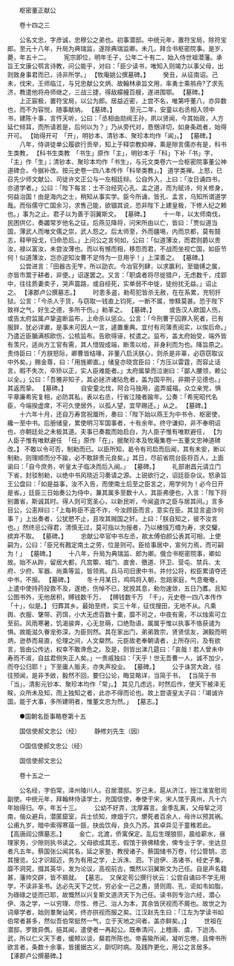 <!-- { "loadSidebar": true } -->
　　枢密董正献公 

　　卷十四之三 

　　公名文忠，字彦诚，忠穆公之弟也。初事潜邸。中统元年，置符宝局，除符宝郎。至元十八年，升局为典瑞监，遂除典瑞监卿。未几，拜佥书枢密院事。是岁，薨，年五十二。 
　　宪宗即位，明年壬子，公年二十有二，始入侍世祖潜藩。承旨王文康公鹗言诗教，问公能乎，对曰：「臣少读书，唯知入则竭力以事父母，出则致身事君而已，诗非所学。」 【牧庵姚公撰墓碑。】 
　　癸丑，从征南诏。己未，伐宋，王师临江，与兄忠献公文炳、故翰林承旨文用，率勇士乘鸼舟?了求先济，教遣他将舟师继之，三战三捷，得敌艨艟百艘，遂进围鄂。 【墓碑。】 
　　上正宸极，置符宝局，以公为郎。居益近密，上尝不名，唯第呼董八，亦异数也，而不为容悦，随事献纳。 【墓碑。】 
　　至元二年，安童以右丞相入领中书，建陈十事，言忤天听，公曰：「丞相由勋阀王孙，夙以贤闻，今其始政，人方延伫倾耳，而所请若是，后何以为？」乃从旁代对，恳悃详切，如身条疏者，始得开可。 【始得开可　「开」，明钞本、清钞本、聚珍本均作「闻」。】 【墓碑。】 
　　八年，侍讲徒单公履欲行贡举，知上于释崇教抑禅，乘是隙言儒亦有是，科书生类教， 【科书生类教　「书生」原作「主」，明钞本于「科」下补「书」字，「主」作「生」；清钞本、聚珍本均作「书生」，与元文类卷六一佥枢密院事董公神道碑合，今据补改。按元史卷一四八本传作「科举类教」。】 道学类禅。上怒，已召先少师文献公、司徒许文正公与一左相廷辩。公自外入，上曰：「汝日诵四书，亦道学者。」公曰：「陛下每言：士不治经究心孔、孟之道，而为赋诗，何关修身，何益治国！由是海内之士，稍知从事实学。臣今所诵，皆孔、孟言，乌知所谓道学哉。而俗儒守亡国余习，求售己能，欲锢其说，恐非陛下上建皇极，下修人纪之赖也。」事为之止。君子以为善于羽翼斯文。 【墓碑。】 
　　十一年，以太师南伐，民困供亿，奏蠲常岁他名之征。后燕见降将，问宋所由以亡，皆曰：「贾似道当国，薄武人而唯文儒之崇，武人怨之。后太师至，外而疆埸，内而京都，莫有鬪志，释甲投戈，归命恐后。」上问公之言何如，公曰：「似道薄汝，而君则爵以贵汝，禄以富汝，未尝汝薄也。而以有憾而相，移怨而君，不战而坐视亡国，如臣节何！似道薄汝，岂亦逆知汝曹不足恃为一旦用乎！」上深善之。 【墓碑。】 
　　公尝进言：「田器古无笇，所以劭农。今冶官列肆，以求赢利，至锄镈之属，亦皆市鬻于耕者，非便。」诏遂罢之。又言：「职虞者将尽徙猎户，无虑数千，戍郢中，往往质妻卖子，哭声震路，或自经死，实单弱不中徙，徒纷扰无益。」诏止之。 【涿郡卢公撰墓志。】 
　　时患多盗，勑苟犯皆杀无赦，在在系累，充牣犴狱。公言：「今杀人于货，与窃取一钱直上钧死，一断不属，惨黩莫甚。恐于陛下致祥之气，好生之德，多所干伤。」勑革之。 【墓碑。】 
　　或告汉人欧国人伤，或告太府监属卢挚盗断监布，上命杀以惩众。公言：「今刑曹于囚罪入死者，已有服辞，犹必详谳，是事未可因人一言，遽置重典。宜付有司簿责阅实，以俟后命。」乃遣近臣腯满核欧伤，公核监布。告欧得诬，杖遣之。监布，盖太府始受，端外皆有羡尺，适尚方工官有需，其人惜毁成端，断羡以给，非身利而为也。降旨原之。责侍臣曰：「方朕怒际，卿曹皆结喙，非董八启沃朕心，则杀是非辜，必窃窃取议中外矣。」赐金尊，曰：「用旌卿直。」储皇亦晓宫臣曰：「方压以雷霆，而容止话言，暇不失次，卒矫以正，实人臣难能者。」太府属挚而泣谢曰：「鄙人腰领，赖公以全。」公曰：「吾雅非知子，其必拯济诸阽危者，盖为国平刑，非期子见德也。」其返而挚。 【墓碑。】 
　　自安童北伐，阿合马独用，盗弄威福，众立亲党，惧平章廉希宪复相，必防其私，表以右丞，行省江陵者踰年。公奏：「希宪昭代名臣，今端揆虚席，不可久使居外，以孤人望，宜早赐还。」从之。 【墓碑。】 
　　十六年十月，还自万寿宫祝厘所，奏曰：「陛下始以燕王为中书令、枢密使，纔一至中书。后册储皇，累使明习军国事者，十有余年。终守谦抑，非不奉明诏也，亦朝廷处之未极其道。夫事已奏裁而始启白，为人臣子惟有唯默避任， 【为人臣子惟有唯默避任　「任」原作「在」，据聚珍本及牧庵集卷一五董文忠神道碑改。】 不敢以令可否，制勑而已。以臣所知，曷令有司启而后闻，其有未安，断以制勑，则理顺而分不踰，必不敢辞责元良矣。」其日，尽前省院台臣将百人，上面谕曰：「自今庶务，听皇太子临决而后入闻。」 【墓碑。】 
　　礼部谢昌元请立门下省，封驳制勑，以绝中书风晓近习奏请之源。上锐欲行之，诏廷臣杂议。怒承旨王公盘曰：「如是益事，汝不入告，而使南土后至之臣言之，用学何为！必今日开是省。」廷臣三日始奏公为侍中，兼其属多至数十人，其臣弗便也，入言：「陛下将别置省，斯诚其时。得人则可宽圣心，以新民听，今闻盗诈之臣与居其间。」言多目公，公恚辩曰：「上每称臣不盗不诈，今汝顾臣而言，意实在臣。其显言盗诈何事？」上出奏者，公犹愬不止，且攻其贼国之奸。上曰：「朕自知之，彼不汝言也。」然终忌公得君，清慎无过，莫可指以为报者，乃以楮镪万缗为寿，求交驩，摈弃不取。 【墓碑。】 
　　忠献公卒官中书左丞，故太傅伯颜公表其可相，上使嗣为，公曰：「臣兄有戡定南土之劳，位是则可。臣给事居中，宣何力焉，而可嗣为！」 【墓碑。】 
　　十八年，升局为典瑞监、郎为卿。俄佥书枢密院事，卿如故。始不从跸，留居大都，凡宫籞、城门、直舍、徼道、环卫、营屯、禁兵、太府、少府、军器、尚乘等监，皆领焉。兵马司旧隶中书，并付公将，权臣累请夺还中书，不报。 【墓碑。】 
　　冬十月某日，鸡鸣将入朝，忽踣家庭，气息奄奄，上遣中使持药投救不及，遂绝，伤悼不已，犹觊其息，勑勿速敛，五日乃匶。且知公图书外，无他居积，赙钱数千万， 【赙钱数千万　「千」，元史卷一四八本传作「十」，似是。】 归葬其乡。最始至终，实三十年，征伐搜田，无地不从。凡乘舆、衣服、鞶带、药饵，小大无虑百数十橐，靡不司之，中夜有需，不以烛索可立至前。风雨寒暑，饥渴骏奔，心无怠萌，口绝勚语，属属乎惟以执事不恪获谴为惧。故能滋久眷宠弥深，为臣则然。其在家出门，弟弟敦宗，贤贤信友，渊毅而明炳，逊恭而易直，伦理之间，人文粲然。元臣故老奉朝请者，上所存问，及有欲言，皆由公传达，权幸不敢谗危之。及是，则皆出涕几筵曰：「哀哉！若人曾未中寿而不淑，自兹君侧失正人矣。」一贵戚独曰：「天乎！世无吾曹一人，诚不加少，而夺公归耶！」下至庸人贩夫，亦失声投业。 【墓碑。】 
　　公于诛赏大政，往往预闻，是非予敓，毅然不回，要归公论，晦显略详，当简于书， 【当简于书　「当」，清影元钞本、聚珍本均作「常」。】 其见几虑远，时然后作，使天下被泽无眹，众所未及知，而上独知之者，此亦不得而论也。故上尝语皇太子曰：「竭诚许国，能于大事，多所建明者，惟董文忠为然。」 【墓志。】 

　　●国朝名臣事略卷第十五 

　　国信使郝文忠公（经） 
　　静修刘先生（因） 

　　○国信使郝文忠公（经） 

　　国信使郝文忠公 

　　卷十五之一 

　　公名经，字伯常，泽州陵川人。召居潜邸。岁己未，扈从济江，授江淮宣慰司副使。中统元年，拜翰林侍读学士，充国信使，奉使于宋，宋人馆于真州，凡十六年始得归。卒，年五十三。 
　　公幼不好弄，沈厚寡言。金季乱离，父母挈之河南，偕众避兵，潜匿窟室，兵士侦知，燎烟于穴，爩死者百余人，母许以预其祸。公甫九岁，暗中索得寒葅一瓿，抉齿饮母，良久乃苏。其卓异见于童稚若此。 【高唐阎公撰墓志。】 
　　金亡，北渡，侨寓保定。乱后生理狼狈，晨给薪水，昼理家务，少隙则执书读之。父母欲成其志，假馆于铁佛精舍，俾专业于学，坐达旦者凡五年。蔡国张公闻其名，延之家塾，教授诸子。蔡国储书万卷，付公管钥，恣其搜览。公才识超迈，务为有用之学，上泝洙、泗，下迨伊、洛诸书，经史子集，靡不洞究，掇其英华，发为论议，高视前古，慨然以羽翼斯文为己任。自是声名籍甚，藩帅交辟，皆不屑就。 【墓志。　又保定苟公撰行状云：公尝自诵曰不学无用学，不读非圣书。达必先天下之忧，穷必全一己之愚，贤则周、孔，讵如韦如脂，为碌碌之徒而已耶，故慨然以兴复斯文道济天下为己任。读书则专治六经，潜心伊、洛之学，一以穷理、尽性、修己、治人为本，其余皆厌视而不屑也。故世之为词章学者，始则羣聚讪笑，终亦拱视而服之矣。江汉赵先生曰：「江左为学读书如伯常者甚多，然似吾伯常挺然一气，立于天地之间者，盖亦鲜矣。」】 
　　世祖在潜邸，罗致异儁，挹其闻，遣使者一再起公。既奉清问，上稽唐、虞，下迨汤、武，所以仁义天下者，缓颊以谈，粲若所陈也。帝喜隃所闻，凝听忘倦，且俾书所欲言者，条数十余事，皆援据古义，劘切时病。及践阼更化，用公之言居多。 【涿郡卢公撰墓碑。】 
